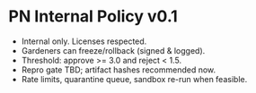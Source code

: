 # PN Internal Policy v0.1
- Internal only. Licenses respected.
- Gardeners can freeze/rollback (signed & logged).
- Threshold: approve >= 3.0 and reject < 1.5.
- Repro gate TBD; artifact hashes recommended now.
- Rate limits, quarantine queue, sandbox re-run when feasible.